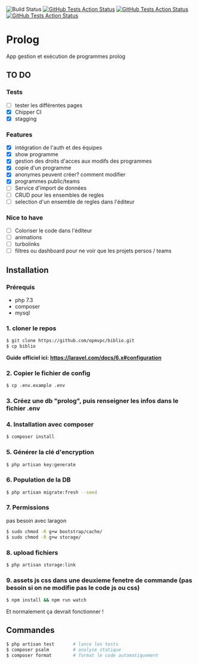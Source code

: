 ![Build Status](https://app.chipperci.com/projects/eb20ce27-c1e4-4296-ab5a-7c9aa4712214/status/master)
[![GitHub Tests Action Status](https://img.shields.io/github/workflow/status/opmvpc/prolog/Psalm?label=psalm)](https://github.com/opmvpc/prolog/actions?query=workflow%3APsalm+branch%3Amaster)
[![GitHub Tests Action Status](https://img.shields.io/github/workflow/status/opmvpc/prolog/Check%20&%20fix%20styling?label=style)](https://github.com/opmvpc/prolog/actions?query=workflow%3A%22Check+%26+fix+styling%22+branch%3Amaster)
[![GitHub Tests Action Status](https://img.shields.io/github/workflow/status/opmvpc/prolog/Laravel?label=laravel-tests)](https://github.com/opmvpc/prolog/actions?query=workflow%3ALaravel+branch%3Amaster)

# Prolog
App gestion et exécution de programmes prolog

## TO DO
### Tests
- [ ] tester les différentes pages
- [x] Chipper CI
- [x] stagging

### Features
- [x] intégration de l'auth et des équipes
- [x] show programme
- [x] gestion des droits d'acces aux modifs des programmes
- [x] copie d'un programme
- [x] anonymes peuvent créer? comment modifier
- [x] programmes public/teams
- [ ] Service d'import de données
- [ ] CRUD pour les ensembles de regles
- [ ] selection d'un ensemble de regles dans l'éditeur

### Nice to have
- [ ] Coloriser le code dans l'éditeur
- [ ] animations
- [ ] turbolinks
- [ ] filtres ou dashboard pour ne voir que les projets persos / teams

## Installation

### Prérequis

+ php 7.3
+ composer
+ mysql

### 1. cloner le repos

```bash
$ git clone https://github.com/opmvpc/biblio.git
$ cp biblio
```

**Guide officiel ici: https://laravel.com/docs/6.x#configuration**

### 2. Copier le fichier de config

```bash
$ cp .env.example .env
```

### 3. Créez une db "prolog", puis renseigner les infos dans le fichier .env

### 4. Installation avec composer

```bash
$ composer install
```

### 5. Générer la clé d'encryption

```bash
$ php artisan key:generate
```

### 6. Population de la DB

```bash
$ php artisan migrate:fresh --seed
```

### 7. Permissions
pas besoin avec laragon
```bash
$ sudo chmod -R g+w bootstrap/cache/
$ sudo chmod -R g+w storage/
```

### 8. upload fichiers

```bash
$ php artisan storage:link
```

### 9. assets js css dans une deuxieme fenetre de commande (pas besoin si on ne modifie pas le code js ou css)

```bash
$ npm install && npm run watch
```

Et normalement ça devrait fonctionner !

## Commandes
```bash
$ php artisan test       # lance les tests
$ composer psalm         # analyse statique
$ composer format        # format le code automatiquement
```
